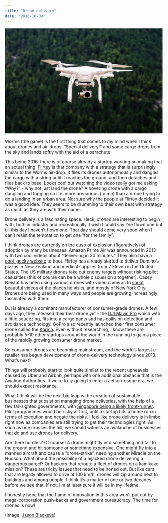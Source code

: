```yaml
---
title: "Drone delivery"
date: "2016-10-09"
---
```


![drone hovering over forest](images/drone-flying-1024x683.jpeg)

Worms (the game) is the first thing that comes to my mind when I think about drones and air-drops. “Special delivery!” and some cargo drops from the sky and lands softly with the aid of a parachute.

This being 2016, there is of course already a startup working on making that an actual thing. [Flirtey](http://flirtey.com/) is that company with a strategy that is surprisingly similar to the Worms air-drop. It flies its drones autonomously and dangles the cargo with a string until it reaches the ground, and then detaches and flies back to base. Looks cool but watching the video really got me asking “Why?” - why not just land the drone? A hovering drone with a cargo dangling and tugging on it is more precarious (to me) than a drone trying to do a landing in an urban area. Not sure why the people at Flirtey decided it was a good idea. They seem to be drumming to their own beat with strategy as much as they are with their name.

Drone delivery is a fascinating space. Heck, _drones_ are interesting to begin with, both in industry and recreationally. I wish I could say I’ve flown one but till this day I haven’t flown one. That day should come very soon when I can’t resist the temptation to get one “for the family”.

I think drones are currently on the cusp of explosion (figuratively) of adoption by many businesses. Amazon Prime Air was announced in 2013 with two cool videos about “delivering in 30 minutes.” They also have a [cool, geeky website](https://www.amazon.com/b?node=8037720011) to boot. Flirtey has already started to deliver Domino’s pizzas in New Zealand and medical supplies from 7 Eleven in the United States. The US military drones take out enemy targets without risking pilot casualties (this of course can be a whole discussion altogether). Casey Neistat has been using various drones with video cameras to [shoot beautiful videos](https://www.youtube.com/watch?v=iPG1Xa5Uqwo) of the places he visits, and mostly of New York City. Drones are being used in many ways and people are growing increasingly fascinated with them.

DJI is already a dominant manufacturer of consumer-grade drones. A few days ago, they released their best drone yet - the [DJI Mavic Pro](http://www.dji.com/mavic) which with a little squeezing, fits into a cargo pants and has collision detection and avoidance technology. GoPro also recently launched their first consumer drone called the [Karma](https://shop.gopro.com/APAC/karma). Even without researching, I know there are probably 5-10 other startups around the world in the running to gain a piece of the rapidly growing consumer drone market.

So consumer drones are becoming mainstream, and the world’s largest e-retailer has begun development of drone-delivery technology since 2013. What’s next?

Things will probably start to look quite similar to the recent upheavals caused by Uber and Airbnb, perhaps with one additional obstacle that is the Aviation Authorities. If we’re truly going to enter a Jetson-esque era, we should expect resistance.

What I think will be the next big leap is the creation of sustainable businesses that subsist on managing drone deliveries, with the help of a few far-sighted governments, with [Singapore being a likely front-runner](http://www.smartnation.sg/). Pilot programmes would be risky at first, until a startup hits a home run in terms of execution and negate the risks. I feel like drone delivery is in limbo right now as companies are still trying to get their technologies right. As soon as one crosses the hill, we should witness an avalanche of businesses that do and use drones for delivery.

Are there hurdles? Of course! A drone might fly into something and fall to the ground and hit someone or something expensive. One might fly into a manned aircraft and cause a “drone-strike”, needing another Miracle on the Hudson. What about the possibility of a hijacked drone delivering a dangerous parcel? Or hackers that reroute a fleet of drones on a kamikaze mission? These are tricky issues that need to be ironed out. But like cars that are legally allowed to drive at 100 km/h, drones will zip around next to buildings and among people. I think it’s a matter of one or two decades before we see that. If not, I’m at least sure it will be in my lifetime.

I honestly hope that the flame of innovation in this area won’t put out by mega-corporation push-backs and government bureaucracy. The time for drones is now!

(Image: [Jason Blackeye](https://unsplash.com/@jeisblack))
